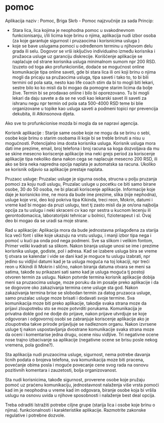 # pomoc
Aplikacija  naziv : Pomoc,  Briga Skrb - Pomoc najzvučnije  za sada
Princip:
- Stara lica, lica kojima je neophodna pomoc u svakodnevnom funkcionisanju, i/ili licima koje brinu o njima,  aplikacija nudi izbor osoba (za koje garantuje sigurnost i pruzaocima i korisnicima usluga )
- koje se bave uslugama pomoci u određenom terminu u njihovom delu grada ili selu. Dogovor se vrši isključivo individualno između korisnika i pružaoca usluge uz garanciju diskrecije.
Korišćenje aplikacije se naplaćuje od strane korisnika usluga minimalnom sumom npr 200 RSD.
Izuzeto od toga ako profunkcioniše, dodaće se mogućnost online komunikacije tipa online saveti, gde bi stara lica ili oni koji brinu o njima mogli da pricaju sa pružaocima usluga,
 tipa saveti i tako to, to bi bili termini od pola sata, nesto kao life coach stim da bi to mogli biti lekari, sestre bilo ko ko misli da bi mogao da pomogne starim licima da bolje žive.
Termin bi se prodavao online i  bilo bi oporezovano. Tu bi mogli lekari da daju savete a da se ne vodi kao lekarski savet ili saveti za ishranu negu npr termin od pola sata 500-4000 RSD
 teme bi blie organizovane u topike kao usluga saveti a podmeni topici npr prevencija dekubita, ili Atkinsonova dijeta.

Ako sve to profunkcionise mozda bi mogla da se napravi agencija.


Korisnik aplikacije :
Starije same osobe koje ne mogu da se brinu o sebi, osobe koje brinu o starim osobama ili koje bi se treble brinuti a nisu u mogućnosti. 
Potencijalno ima dosta korisnika usluga. Korisnik usluga mora dati ime prezime, email, broj telefona i  broj racuna sa koga dozvoljava da mu se skine mesecno koriscenje aplikacije
ima neki grejs period za koriscenje aplikacije tipa nekoliko dana nakon cega se naplacuje mesecno 200 RSD, ili ako se bira neka napredna opcija naplata je automatska sa racuna. 
Ukoliko se korisnik odjavio sa aplikacije prestaje naplata.

Pruzaoc usluge:
Pruzalac usluge je sigurna osoba, strucna u polju pruzanja pomoci za koju nudi uslugu, Pruzalac usluge u pocetku ce biti samo birane osobe, 30 do 50 osoba, 
ne bi placali koriscenje aplikacije. Informacije koje daje je korisnicko ime, ne mora da bude ime prezime, slika (nije nephodna), usluge koje vrsi, deo koji pokriva tipa Kikinda,
treci reon, Mokrin, datumi i vreme kad bi mogao da pruzi uslugu, text tj zasto misli da je on/ona najbolja opcija za tu uslugu i neki skraceni cv kao npr sestra u kucnom lecenju ili gerontodomacica, 
laboratorijski tehnicar u bolnici, fizioterapeut i sl. Ovaj deo bi mogao da se uradi sa moje strane.

Rad u aplikacije: Aplikacija mora da bude jednostavna prilagođena za starija lica veći font i slike koje ukazuju na vrstu uslugu, i manji izbor tipa nega i pomoć u kući pa onda pod nega podmeni. 
Sve sa slikom i velikim fontom, Primer veliki kvadrati sa slikom.
Nakon biranja usluge unosi se ime i prezime korisnika usluge, godiste, pol i adresa. Kad se izabere usluga bira se vreme tj 
otvara se kalendar i vide se dani kad je moguce tu uslugu izabrati, npr jedino su vidljivi datumi kad je ta usluga moguća na toj lokaciji, 
npr treći reon u Kikindi ili Mokrin i slično, nakon biranja datuma otvara se meni sa satima, takođe su prikazani sati samo kad je usluga moguća tj postoji otvoren termin za uslugu. 
Nakon potvrde termina korisnik aplikacije dobija meni sa pruzaocima usluge, moze poruku da im posalje preko aplikacije i da se dogovore oko zakazivanja termina cene usluge sta god.
Nakon zakazivanja termina brise se slobodan termin za datog pruzaoca usluge, samo pruzalac usluge moze brisati i dodavati svoje termine. Sva komunikacija moze biti preko aplikacije, 
takodje svaka strana moze da prijavi zloupotrebu sto se moze potvrditi porukama. Komunikacija je privatna dokle god ne dodje do prijave, nakon prijave utvrdjuje se koje odgovoran i 
odgovornoj osobi se zabranjuje koriscenje aplikacije ako je zloupotreba takve prirode prijavljuje se nadleznom organu. Nakon izvrsene usluge tj nakon uspostavljanja dvostrane komunikacije svaka strana moze da oceni i komentarise jedna drugu, 
ocene nisu vidljive. Tri negativne ocene nose trajno izbacivanje sa aplikacije (negativne ocene se brisu posle nekog vremena, pola godine?).

Sta aplikacija nudi pruzaocima usluge, sigurnost, nema potrebe davanja licnih podata o brojeva telefona, sva komunikacija moze biti pracena, 
povećanje obima posla i moguće povecanje cene svog rada na osnovu pozitivnih komentara i zauzetosti, bolja organizovanost. 

Sta nudi korisnicima, takođe sigurnost, proverene osobe koje pružaju pomoć uz praćenu komunikaciju, 
jednostavnost nalaženja više vrsta pomoći kad im je neophodna u vreme kad im odgovara, biranje osobe koja bi vršila uslugu na osnovu uvida u njihove sposobnosti i nalaženje best deal opcija.



Treba odraditi
Istražiti potrebe ciljne grupe (starija lica i osobe koje brinu o njima).
funkcionalnosti i karakteristike aplikacije.
Razmotrite zakonske regulative i potrebne dozvole.
